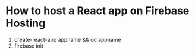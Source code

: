# How to host a React app on Firebase Hosting

1. create-react-app appname && cd appname
2. firebase init